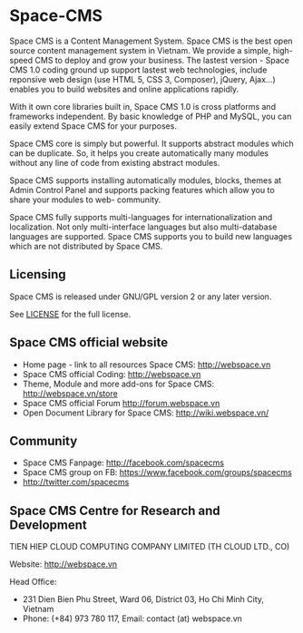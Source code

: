 # Space-CMS
Space CMS is a Content Management System. Space CMS is the best open source content management system in Vietnam. We provide a simple, high-speed CMS to deploy and grow your business.
The lastest version - Space CMS 1.0 coding ground up support lastest web technologies, include reponsive web design (use HTML 5, CSS 3, Composer), jQuery, Ajax...) enables you to build websites and online applications rapidly.

With it own core libraries built in, Space CMS 1.0 is cross platforms and frameworks independent. By basic knowledge of PHP and MySQL, you can easily extend Space CMS for your purposes.

Space CMS core is simply but powerful. It supports abstract modules which can be duplicate. So, it helps you create automatically many modules without any line of code from existing abstract modules.

Space CMS supports installing automatically modules, blocks, themes at Admin Control Panel and supports packing features which allow you to share your modules to web- community.

Space CMS fully supports multi-languages for internationalization and localization. Not only multi-interface languages but also multi-database languages are supported. Space CMS supports you to build new languages which are not distributed by Space CMS.


## Licensing
Space CMS is released under GNU/GPL version 2 or any later version.

See [LICENSE](LICENSE) for the full license.

## Space CMS official website
  - Home page - link to all resources Space CMS: http://webspace.vn
  - Space CMS official Coding: http://webspace.vn
  - Theme, Module and more add-ons for Space CMS: http://webspace.vn/store
  - Space CMS official Forum http://forum.webspace.vn
  - Open Document Library for Space CMS: http://wiki.webspace.vn/

## Community
  - Space CMS Fanpage: http://facebook.com/spacecms
  - Space CMS group on FB: https://www.facebook.com/groups/spacecms
  - http://twitter.com/spacecms



## Space CMS Centre for Research and Development
TIEN HIEP CLOUD COMPUTING COMPANY LIMITED (TH CLOUD LTD., CO)

Website: http://webspace.vn

Head Office:
  - 231 Dien Bien Phu Street, Ward 06, District 03, Ho Chi Minh City, Vietnam
  - Phone: (+84) 973 780 117, Email: contact (at) webspace.vn
